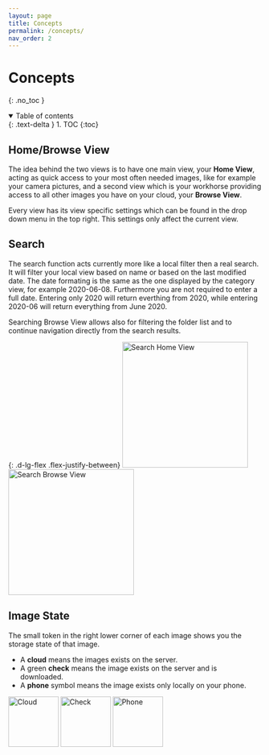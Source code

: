 ```yaml
---
layout: page
title: Concepts
permalink: /concepts/
nav_order: 2
---
```


# Concepts
{: .no_toc }

<details open markdown="block">
  <summary>
    Table of contents
  </summary>
  {: .text-delta }
1. TOC
{:toc}
</details>

## Home/Browse View

The idea behind the two views is to have one main view, your **Home View**, acting as quick access to your most often needed images, like for example your camera pictures, and a second view which is your workhorse providing access to all other images you have on your cloud, your **Browse View**.

Every view has its view specific settings which can be found in the drop down menu in the top right. This settings only affect the current view.

## Search

The search function acts currently more like a local filter then a real search. It will filter your local view based on name or based on the last modified date. The date formating is the same as the one displayed by the category view, for example 2020-06-08. Furthermore you are not required to enter a full date. Entering only 2020 will return everthing from 2020, while entering 2020-06 will return everything from June 2020.

Searching Browse View allows also for filtering the folder list and to continue navigation directly from the search results.

{: .d-lg-flex .flex-justify-between}
<img src="{{site.data.yaga.asset_url}}/assets/videos/search_home_view.gif" alt="Search Home View" width="250"/>
<img class="ml-lg-2" src="{{site.data.yaga.asset_url}}/assets/videos/search_browse_view.gif" alt="Search Browse View" width="250"/>

## Image State

The small token in the right lower corner of each image shows you the storage state of that image. 
* A **cloud** means the images exists on the server.
* A green **check** means the image exists on the server and is downloaded.
* A **phone** symbol means the image exists only locally on your phone.

<img src="{{site.data.yaga.asset_url}}/assets/images/cloud.png" alt="Cloud" width="100"/>
<img class="ml-2" src="{{site.data.yaga.asset_url}}/assets/images/check.png" alt="Check" width="100"/>
<img class="ml-2" src="{{site.data.yaga.asset_url}}/assets/images/phone.png" alt="Phone" width="100"/>
